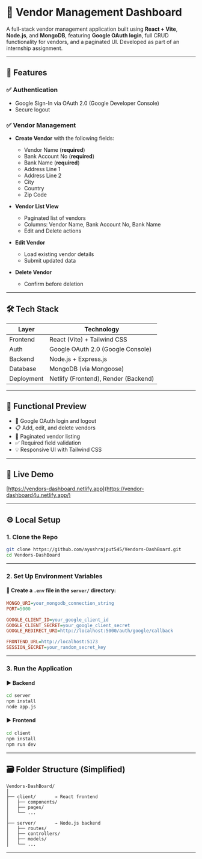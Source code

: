 # 🧾 Vendor Management Dashboard

A full-stack vendor management application built using **React + Vite**, **Node.js**, and **MongoDB**, featuring **Google OAuth login**, full CRUD functionality for vendors, and a paginated UI. Developed as part of an internship assignment.

---

## 🔧 Features

### ✅ Authentication
- Google Sign-In via OAuth 2.0 (Google Developer Console)
- Secure logout

### ✅ Vendor Management
- **Create Vendor** with the following fields:
  - Vendor Name (**required**)
  - Bank Account No (**required**)
  - Bank Name (**required**)
  - Address Line 1
  - Address Line 2
  - City
  - Country
  - Zip Code

- **Vendor List View**
  - Paginated list of vendors
  - Columns: Vendor Name, Bank Account No, Bank Name
  - Edit and Delete actions

- **Edit Vendor**
  - Load existing vendor details
  - Submit updated data

- **Delete Vendor**
  - Confirm before deletion

---

## 🛠️ Tech Stack

| Layer       | Technology                   |
|-------------|------------------------------|
| Frontend    | React (Vite) + Tailwind CSS  |
| Auth        | Google OAuth 2.0 (Google Console) |
| Backend     | Node.js + Express.js         |
| Database    | MongoDB (via Mongoose)       |
| Deployment  | Netlify (Frontend), Render (Backend) |

---

## 🧪 Functional Preview

- 🔐 Google OAuth login and logout
- 📋 Add, edit, and delete vendors
- 📄 Paginated vendor listing
- ✅ Required field validation
- 💡 Responsive UI with Tailwind CSS

---

## 🚀 Live Demo
 [https://vendors-dashboard.netlify.app](https://vendor-dashboard4u.netlify.app/)  

---

## ⚙️ Local Setup

### 1. Clone the Repo

```bash
git clone https://github.com/ayushrajput545/Vendors-DashBoard.git
cd Vendors-DashBoard
```

---

### 2. Set Up Environment Variables

#### 📁 Create a `.env` file in the `server/` directory:

```ini
MONGO_URI=your_mongodb_connection_string
PORT=5000

GOOGLE_CLIENT_ID=your_google_client_id
GOOGLE_CLIENT_SECRET=your_google_client_secret
GOOGLE_REDIRECT_URI=http://localhost:5000/auth/google/callback

FRONTEND_URL=http://localhost:5173
SESSION_SECRET=your_random_secret_key
```

---

### 3. Run the Application

#### ▶️ Backend

```bash
cd server
npm install
node app.js
```

#### ▶️ Frontend

```bash
cd client
npm install
npm run dev
```

---

## 🗃️ Folder Structure (Simplified)

```
Vendors-DashBoard/
│
├── client/       → React frontend
│   ├── components/
│   ├── pages/
│   └── ...
│
├── server/       → Node.js backend
│   ├── routes/
│   ├── controllers/
│   ├── models/
│   └── ...
```

---


